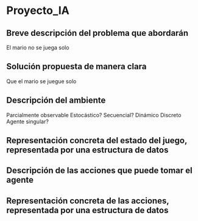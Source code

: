 # Proyecto_IA

## Breve descripción del problema que abordarán
El mario no se juega solo
## Solución propuesta de manera clara
Que el mario se juegue solo
## Descripción del ambiente
Parcialmente observable
Estocástico?
Secuencial?
Dinámico
Discreto
Agente singular?

## Representación concreta del estado del juego, representada por una estructura de datos

## Descripción de las acciones que puede tomar el agente

## Representación concreta de las acciones, representada por una estructura de datos
